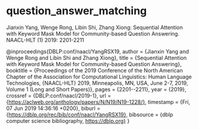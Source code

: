 # question_answer_matching

Jianxin Yang, Wenge Rong, Libin Shi, Zhang Xiong:
Sequential Attention with Keyword Mask Model for Community-based Question Answering. NAACL-HLT (1) 2019: 2201-2211

@inproceedings{DBLP:conf/naacl/YangRSX19,
  author    = {Jianxin Yang and
               Wenge Rong and
               Libin Shi and
               Zhang Xiong},
  title     = {Sequential Attention with Keyword Mask Model for Community-based Question
               Answering},
  booktitle = {Proceedings of the 2019 Conference of the North American Chapter of
               the Association for Computational Linguistics: Human Language Technologies,
               {NAACL-HLT} 2019, Minneapolis, MN, USA, June 2-7, 2019, Volume 1 (Long
               and Short Papers)},
  pages     = {2201--2211},
  year      = {2019},
  crossref  = {DBLP:conf/naacl/2019-1},
  url       = {https://aclweb.org/anthology/papers/N/N19/N19-1228/},
  timestamp = {Fri, 07 Jun 2019 14:36:16 +0200},
  biburl    = {https://dblp.org/rec/bib/conf/naacl/YangRSX19},
  bibsource = {dblp computer science bibliography, https://dblp.org}
}
